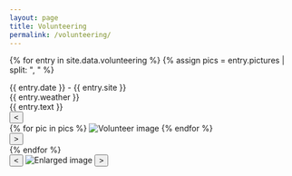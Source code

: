 ```yaml
---
layout: page
title: Volunteering
permalink: /volunteering/
---
```


<!-- {% include leaf-background.html %} -->

<!-- === Volunteering Entries === -->
{% for entry in site.data.volunteering %}
  {% assign pics = entry.pictures | split: ", " %}
  <div class="volunteer-entry">
    <div class="volunteer-title">{{ entry.date }} - {{ entry.site }}</div>
    <div class="volunteer-weather">{{ entry.weather }}</div>
    <div class="volunteer-text">{{ entry.text }}</div>
    <div class="volunteer-gallery-box">
      <button class="volunteer-scroll-button volunteer-scroll-left" onclick="scrollGallery({{ forloop.index0 }}, -1)">&lt;</button>
      <div class="volunteer-scroll-wrapper" id="gallery-{{ forloop.index0 }}">
        {% for pic in pics %}
          <img 
            src="{{ pic | strip }}" 
            alt="Volunteer image" 
            data-entry="{{ forloop.parentloop.index0 }}" 
            data-index="{{ forloop.index0 }}" 
            onclick="openVolunteerModal({{ forloop.parentloop.index0 }}, {{ forloop.index0 }})">
        {% endfor %}
      </div>
      <button class="volunteer-scroll-button volunteer-scroll-right" onclick="scrollGallery({{ forloop.index0 }}, 1)">&gt;</button>
    </div>
  </div>
{% endfor %}

<!-- === Modal Viewer === -->
<div id="volunteer-modal" onclick="handleModalBackgroundClick(event)">
  <button class="volunteer-modal-nav" id="modal-prev" onclick="navigateModal(event, -1)">&lt;</button>
  <img id="volunteer-modal-img" src="" alt="Enlarged image">
  <button class="volunteer-modal-nav" id="modal-next" onclick="navigateModal(event, 1)">&gt;</button>
</div>

<script src="{{ '/assets/volunteering.js' | relative_url }}"></script>
